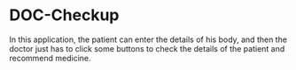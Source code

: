 # DOC-Checkup

In this application, the patient can enter the details of his body, and then the doctor just has to click some buttons to check the details of the patient and recommend medicine.
